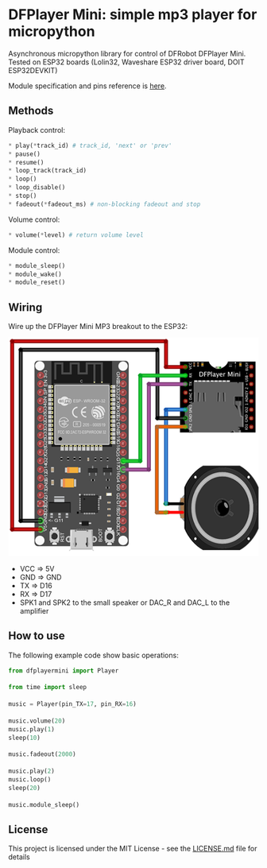 # DFPlayer Mini: simple mp3 player for micropython

Asynchronous micropython library for control of DFRobot DFPlayer Mini. 
Tested on ESP32 boards (Lolin32, Waveshare ESP32 driver board, DOIT ESP32DEVKIT)

Module specification and pins reference is [here](https://wiki.dfrobot.com/DFPlayer_Mini_SKU_DFR0299).

## Methods

Playback control:
```python
* play(*track_id) # track_id, 'next' or 'prev'
* pause()
* resume()
* loop_track(track_id)
* loop()
* loop_disable()
* stop()
* fadeout(*fadeout_ms) # non-blocking fadeout and stop
```

Volume control:
```python
* volume(*level) # return volume level
```

Module control:
```python
* module_sleep()
* module_wake()
* module_reset()
```

## Wiring

Wire up the DFPlayer Mini MP3 breakout to the ESP32:

![DFPlayer-mini ESP32 micropython connection diagram](DFPlayer-mini_ESP32_connection_diagram.png)

* VCC  => 5V
* GND  => GND
* TX   => D16
* RX   => D17
* SPK1 and SPK2 to the small speaker or DAC_R and DAC_L to the amplifier

## How to use

The following example code show basic operations: 

```python
from dfplayermini import Player

from time import sleep

music = Player(pin_TX=17, pin_RX=16)

music.volume(20)
music.play(1)
sleep(10)

music.fadeout(2000)

music.play(2)
music.loop()
sleep(20)

music.module_sleep()
```

## License

This project is licensed under the MIT License - see the [LICENSE.md](LICENSE.md) file for details